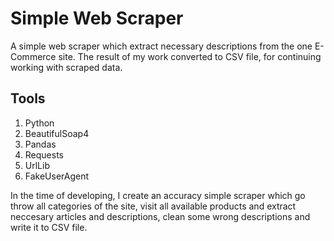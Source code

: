 # Simple Web Scraper

A simple web scraper which extract necessary descriptions from the one E-Commerce site. The result of my work converted to CSV file, for continuing working with scraped data.

## Tools
1. Python
2. BeautifulSoap4
3. Pandas
4. Requests
5. UrlLib
6. FakeUserAgent

In the time of developing, I create an accuracy simple scraper which go throw all categories of the site, visit all available products and extract neccesary articles and descriptions, clean some wrong descriptions and write it to CSV file.   

